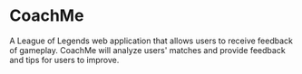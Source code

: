 # CoachMe
A League of Legends web application that allows users to receive feedback of gameplay. CoachMe will analyze users' matches and provide feedback and tips for users to improve.
